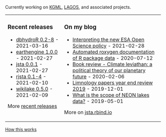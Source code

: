 Currently working on [KGML](https://sites.google.com/umn.edu/kgml/home), [LAGOS](https://lagoslakes.org), and associated projects. 

<table><tr><td valign="top">

### Recent releases
<!-- recent_releases starts -->
* [dbhydroR 0.2-8](https://github.com/ropensci/dbhydroR/releases/tag/v0.2-8) - 2021-03-16
* [earthengine 1.0.0](https://github.com/jsta/earthengine/releases/tag/1.0.0) - 2021-02-27
* [jsta 0.0.1](https://github.com/jsta/jsta/releases/tag/0.0.1) - 2021-02-27
* [rjsta 0.1-4](https://github.com/jsta/rjsta/releases/tag/0.1-4) - 2021-02-10
* [wikilake 0.5.0](https://github.com/jsta/wikilake/releases/tag/0.5.0) - 2021-02-09
<!-- recent_releases ends -->
More [recent releases](https://github.com/jsta/jsta/blob/main/releases.md)
</td><td valign="top">

### On my blog
<!-- blog starts -->
* [Interpreting the new ESA Open Science policy](https://jsta.rbind.io/blog/esa-data-policy/) - 2021-02-28
* [Automated roxygen documentation of R package data](https://jsta.rbind.io/blog/automated-roxygen-documentation-of-r-package-data/) - 2020-07-12
* [Book review - Climate leviathan: a political theory of our planetary future](https://jsta.rbind.io/blog/climate-leviathan-a-polictical-theory-of-our-planetary-future/) - 2020-02-06
* [Limnology papers year end review 2019](https://jsta.rbind.io/blog/limnology-papers-year-end-review-with-a-python-twitter-rss-feed/) - 2019-12-01
* [What is the scope of NEON lakes data?](https://jsta.rbind.io/blog/what-is-the-scope-of-neon-lakes-data/) - 2019-05-01
<!-- blog ends -->
More on [jsta.rbind.io](https://jsta.rbind.io)
</td></tr></table>

<a href="https://simonwillison.net/2020/Jul/10/self-updating-profile-readme/">How this works</a>
